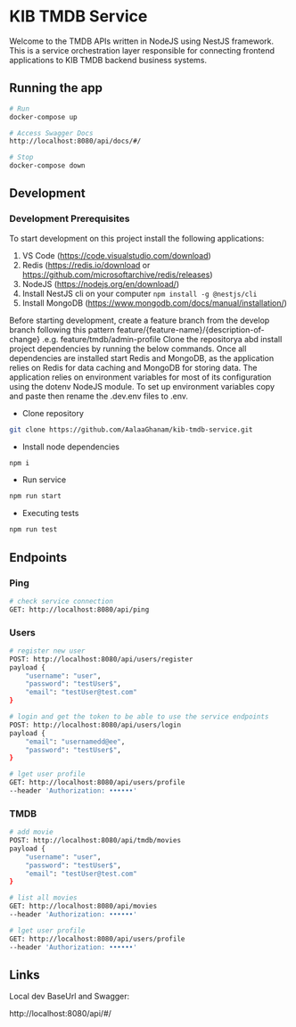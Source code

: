 # KIB TMDB Service

Welcome to the TMDB APIs written in NodeJS using NestJS framework.
This is a service orchestration layer responsible for connecting frontend applications to KIB TMDB backend business systems.

## Running the app

```sh
# Run
docker-compose up

# Access Swagger Docs
http://localhost:8080/api/docs/#/

# Stop
docker-compose down
```

## Development
### Development Prerequisites

To start development on this project install the following applications:

1. VS Code (https://code.visualstudio.com/download)
2. Redis (https://redis.io/download or https://github.com/microsoftarchive/redis/releases)
3. NodeJS (https://nodejs.org/en/download/)
4. Install NestJS cli on your computer `npm install -g @nestjs/cli`
4. Install MongoDB (https://www.mongodb.com/docs/manual/installation/)

Before starting development, create a feature branch from the develop branch following this pattern
feature/{feature-name}/{description-of-change} .e.g. feature/tmdb/admin-profile
Clone the repositorya abd install project dependencies by running the below commands.
Once all dependencies are installed start Redis and MongoDB, as the application relies on
Redis for data caching and MongoDB for storing data. The application relies on environment variables for most
of its configuration using the dotenv NodeJS module. To set up environment
variables copy and paste then rename the .dev.env files to .env.


- Clone repository

```sh
git clone https://github.com/AalaaGhanam/kib-tmdb-service.git
```

- Install node dependencies

```sh
npm i
```

- Run service

```sh
npm run start
```

- Executing tests

```sh
npm run test
```

## Endpoints
 
### Ping 

```sh
# check service connection
GET: http://localhost:8080/api/ping
```

### Users 

```sh
# register new user
POST: http://localhost:8080/api/users/register
payload {
    "username": "user",
    "password": "testUser$",
    "email": "testUser@test.com"
}

# login and get the token to be able to use the service endpoints
POST: http://localhost:8080/api/users/login
payload {
    "email": "usernamedd@ee",
    "password": "testUser$",
}

# lget user profile
GET: http://localhost:8080/api/users/profile
--header 'Authorization: ••••••'
```

### TMDB 

```sh
# add movie
POST: http://localhost:8080/api/tmdb/movies
payload {
    "username": "user",
    "password": "testUser$",
    "email": "testUser@test.com"
}

# list all movies
GET: http://localhost:8080/api/movies
--header 'Authorization: ••••••'

# lget user profile
GET: http://localhost:8080/api/users/profile
--header 'Authorization: ••••••'
```


## Links
Local dev BaseUrl and Swagger:

http://localhost:8080/api/#/